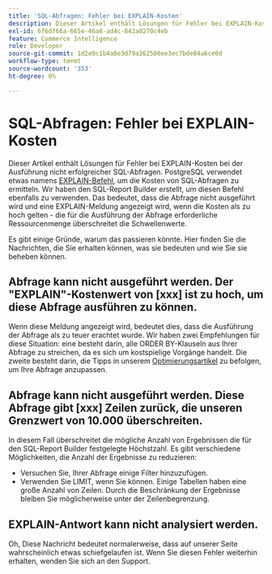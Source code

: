 ```yaml
---
title: 'SQL-Abfragen: Fehler bei EXPLAIN-Kosten'
description: Dieser Artikel enthält Lösungen für Fehler bei EXPLAIN-Kosten bei der Ausführung nicht erfolgreicher SQL-Abfragen. PostgreSQL verwendet etwas namens [EXPLAIN-Befehl](https://www.postgresql.org/docs/9.5/static/using-explain.html), um die Kosten von SQL-Abfragen zu ermitteln. Wir haben den SQL-Report Builder erstellt, um diesen Befehl ebenfalls zu verwenden. Das bedeutet, dass die Abfrage nicht ausgeführt wird und eine EXPLAIN-Meldung angezeigt wird, wenn die Kosten als zu hoch gelten - die für die Ausführung der Abfrage erforderliche Ressourcenmenge überschreitet die Schwellenwerte.
exl-id: 6f6df66a-665e-46a8-ad4c-842a0270c4eb
feature: Commerce Intelligence
role: Developer
source-git-commit: 1d2e0c1b4a8e3d79a362500ee3ec7bde84a6ce0d
workflow-type: tm+mt
source-wordcount: '353'
ht-degree: 0%

---
```


# SQL-Abfragen: Fehler bei EXPLAIN-Kosten

Dieser Artikel enthält Lösungen für Fehler bei EXPLAIN-Kosten bei der Ausführung nicht erfolgreicher SQL-Abfragen. PostgreSQL verwendet etwas namens [EXPLAIN-Befehl](https://www.postgresql.org/docs/9.5/static/using-explain.html), um die Kosten von SQL-Abfragen zu ermitteln. Wir haben den SQL-Report Builder erstellt, um diesen Befehl ebenfalls zu verwenden. Das bedeutet, dass die Abfrage nicht ausgeführt wird und eine EXPLAIN-Meldung angezeigt wird, wenn die Kosten als zu hoch gelten - die für die Ausführung der Abfrage erforderliche Ressourcenmenge überschreitet die Schwellenwerte.

Es gibt einige Gründe, warum das passieren könnte. Hier finden Sie die Nachrichten, die Sie erhalten können, was sie bedeuten und wie Sie sie beheben können.

## Abfrage kann nicht ausgeführt werden. Der &quot;EXPLAIN&quot;-Kostenwert von \[xxx\] ist zu hoch, um diese Abfrage ausführen zu können.

Wenn diese Meldung angezeigt wird, bedeutet dies, dass die Ausführung der Abfrage als zu teuer erachtet wurde. Wir haben zwei Empfehlungen für diese Situation: eine besteht darin, alle ORDER BY-Klauseln aus Ihrer Abfrage zu streichen, da es sich um kostspielige Vorgänge handelt. Die zweite besteht darin, die Tipps in unserem [Optimierungsartikel](https://experienceleague.adobe.com/docs/commerce-business-intelligence/mbi/best-practices/data/optimizing-your-sql-queries.html) zu befolgen, um Ihre Abfrage anzupassen.

## Abfrage kann nicht ausgeführt werden. Diese Abfrage gibt \[xxx\] Zeilen zurück, die unseren Grenzwert von 10.000 überschreiten.

In diesem Fall überschreitet die mögliche Anzahl von Ergebnissen die für den SQL-Report Builder festgelegte Höchstzahl. Es gibt verschiedene Möglichkeiten, die Anzahl der Ergebnisse zu reduzieren:

* Versuchen Sie, Ihrer Abfrage einige Filter hinzuzufügen.
* Verwenden Sie LIMIT, wenn Sie können. Einige Tabellen haben eine große Anzahl von Zeilen. Durch die Beschränkung der Ergebnisse bleiben Sie möglicherweise unter der Zeilenbegrenzung.

## EXPLAIN-Antwort kann nicht analysiert werden.

Oh, Diese Nachricht bedeutet normalerweise, dass auf unserer Seite wahrscheinlich etwas schiefgelaufen ist. Wenn Sie diesen Fehler weiterhin erhalten, wenden Sie sich an den Support.
